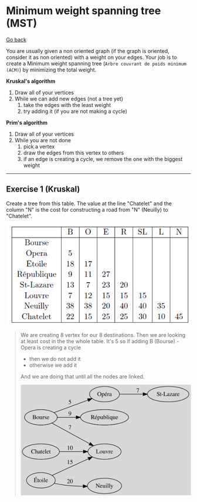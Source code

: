 # Minimum weight spanning tree (MST)

[Go back](..)

You are usually given a non oriented graph
(if the graph is oriented, consider it as non oriented)
with a weight on your edges. Your job is to create
a Minimum weight spanning tree (`Arbre couvrant de poids minimum (ACM)`)
by minimizing the total weight.

**Kruskal's algorithm**

1. Draw all of your vertices
2. While we can add new edges (not a tree yet)
   1. take the edges with the least weight
   2. try adding it (if you are not making a cycle)

**Prim's algorithm**

1. Draw all of your vertices
2. While you are not done
    1. pick a vertex
    2. draw the edges from this vertex to others
    3. if an edge is creating a cycle, we remove the one
       with the biggest weight

<hr class="sl">

## Exercise 1 (Kruskal)

Create a tree from this table. The value
at the line "Chatelet" and the column "N"
is the cost for constructing a road from "N" (Neuilly)
to "Chatelet".

![](images/st2-1.png)

<blockquote class="spoiler">

We are creating 8 vertex for our 8 destinations. Then
we are looking at least cost in the the whole table.
It's 5 so if adding B (Bourse) - Opera is creating a cycle

* then we do not add it
* otherwise we add it

And we are doing that until all the nodes are linked.

![](images/st2-2.svg)
</blockquote>